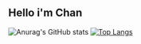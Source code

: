 ## Hello i'm Chan
![Anurag's GitHub stats](https://github-readme-stats.vercel.app/api?username=12chenkong&show_icons=true&theme=radical)
[![Top Langs](https://github-readme-stats.vercel.app/api/top-langs/?username=12chenkong&layout=compact)](https://github.com/12chenkong/github-readme-stats)
